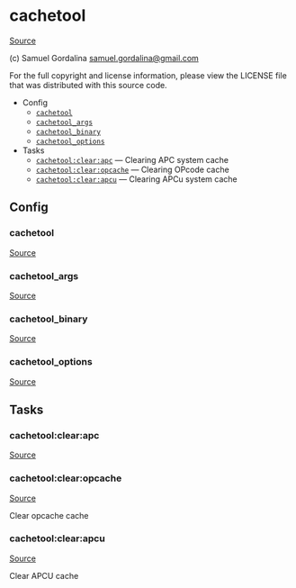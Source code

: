 <!-- DO NOT EDIT THIS FILE! -->
<!-- Instead edit contrib/cachetool.php -->
<!-- Then run bin/docgen -->

# cachetool

[Source](/contrib/cachetool.php)

(c) Samuel Gordalina <samuel.gordalina@gmail.com>

For the full copyright and license information, please view the LICENSE
file that was distributed with this source code.


* Config
  * [`cachetool`](#cachetool)
  * [`cachetool_args`](#cachetool_args)
  * [`cachetool_binary`](#cachetool_binary)
  * [`cachetool_options`](#cachetool_options)
* Tasks
  * [`cachetool:clear:apc`](#cachetool:clear:apc) — Clearing APC system cache
  * [`cachetool:clear:opcache`](#cachetool:clear:opcache) — Clearing OPcode cache
  * [`cachetool:clear:apcu`](#cachetool:clear:apcu) — Clearing APCu system cache

## Config
### cachetool
[Source](/contrib/cachetool.php#L10)



### cachetool_args
[Source](/contrib/cachetool.php#L11)



### cachetool_binary
[Source](/contrib/cachetool.php#L12)



### cachetool_options
[Source](/contrib/cachetool.php#L26)




## Tasks
### cachetool:clear:apc
[Source](/contrib/cachetool.php#L40)



### cachetool:clear:opcache
[Source](/contrib/cachetool.php#L48)

Clear opcache cache

### cachetool:clear:apcu
[Source](/contrib/cachetool.php#L56)

Clear APCU cache

